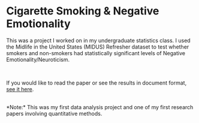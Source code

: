 # Cigarette Smoking & Negative Emotionality

This was a project I worked on in my undergraduate statistics class. I used the Midlife in the United States (MIDUS) Refresher dataset to test whether smokers and non-smokers had statistically significant levels of Negative Emotionality/Neuroticism.

<br>

If you would like to read the paper or see the results in document format, [see it here](https://docs.google.com/document/d/1UiFkaCTWdlSl_MiuTIdfITWKpPFGge4c/edit?usp=sharing&ouid=116584102056642100085&rtpof=true&sd=true).

<br>
*Note:* This was my first data analysis project and one of my first research papers involving quantitative methods. 
